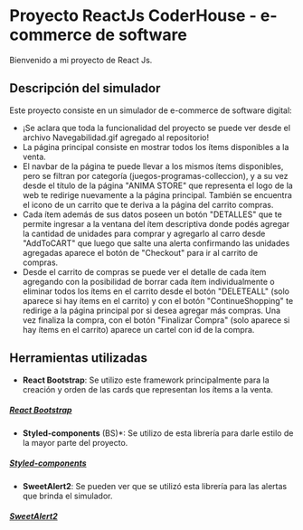 # Proyecto ReactJs CoderHouse - e-commerce de software
Bienvenido a mi proyecto de React Js.

## Descripción del simulador
Este proyecto consiste en un simulador de e-commerce de software digital: 
- ¡Se aclara que toda la funcionalidad del proyecto se puede ver desde el archivo Navegabilidad.gif agregado al repositorio!
- La página principal consiste en mostrar todos los ítems disponibles a la venta.
- El navbar de la página te puede llevar a los mismos ítems disponibles, pero se filtran por categoría (juegos-programas-colleccion), y a su vez desde el título de la página "ANIMA STORE" que representa el logo de la web te redirige nuevamente a la página principal. También se encuentra el icono de un carrito que te deriva a la página del carrito compras.
- Cada ítem además de sus datos poseen un botón "DETALLES" que te permite ingresar a la ventana del ítem descriptiva donde podés agregar la cantidad de unidades para comprar y agregarlo al carro desde "AddToCART" que luego que salte una alerta confirmando las unidades agregadas aparece el botón de "Checkout" para ir al carrito de compras.
- Desde el carrito de compras se puede ver el detalle de cada ítem agregando con la posibilidad de borrar cada ítem individualmente o eliminar todos los ítems en el carrito desde el botón "DELETEALL" (solo aparece si hay ítems en el carrito) y con el botón "ContinueShopping" te redirige a la página principal por si desea agregar más compras. Una vez finaliza la compra, con el botón "Finalizar Compra" (solo aparece si hay ítems en el carrito) aparece un cartel con id de la compra.


## Herramientas utilizadas
- **React Bootstrap**: Se utilizo este framework principalmente para la creación y orden de las cards que representan los ítems a la venta.
##### [React Bootstrap](https://react-bootstrap.github.io/)

- **Styled-components** (BS)*: Se utilizo de esta librería para darle estilo de la mayor parte del proyecto.
##### [Styled-components](https://styled-components.com/)

- **SweetAlert2**: Se pueden ver que se utilizó esta librería para las alertas que brinda el simulador.
##### [SweetAlert2](https://sweetalert2.github.io/)
